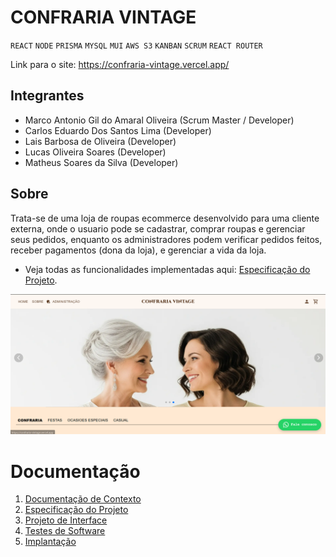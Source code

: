 # CONFRARIA VINTAGE

`REACT` `NODE` `PRISMA` `MYSQL` `MUI` `AWS S3` `KANBAN` `SCRUM` `REACT ROUTER`

Link para o site: https://confraria-vintage.vercel.app/

## Integrantes

* Marco Antonio Gil do Amaral Oliveira (Scrum Master / Developer)
* Carlos Eduardo Dos Santos Lima (Developer)
* Lais Barbosa de Oliveira (Developer)
* Lucas Oliveira Soares (Developer)
* Matheus Soares da Silva (Developer)


## Sobre
Trata-se de uma loja de roupas ecommerce desenvolvido para uma cliente externa, onde o usuario pode se cadastrar, comprar roupas e gerenciar seus pedidos, enquanto os administradores podem verificar pedidos feitos, receber pagamentos (dona da loja), e gerenciar a vida da loja.

* Veja todas as funcionalidades implementadas aqui: <a href="documentos/02-Especificação do Projeto.md"> Especificação do Projeto</a>.

![alt text](./documentos/img/image.png)

# Documentação

<ol>
<li><a href="documentos/01-Documentação de Contexto.md"> Documentação de Contexto</a></li>
<li><a href="documentos/02-Especificação do Projeto.md"> Especificação do Projeto</a></li>
<li><a href="documentos/03-Projeto de Interface.md"> Projeto de Interface</a></li>
<li><a href="documentos/04-Testes de Software.md"> Testes de Software</a></li>
<li><a href="documentos/05-Implantação.md"> Implantação</a></li>
</ol>

# 